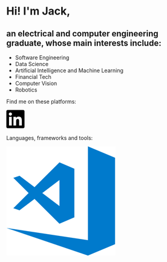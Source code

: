 # Hi!  I'm Jack,

## an electrical and computer engineering graduate, whose main interests include:

* Software Engineering
* Data Science
* Artificial Intelligence and Machine Learning
* Financial Tech
* Computer Vision 
* Robotics

Find me on these platforms:

<a href="https://www.linkedin.com/in/jack-teversham-b00634137/" rel="some text" width="1px" height="1px">![Foo](icon/linkedIN.svg)</a>


Languages, frameworks and tools:

<a href="https://www.linkedin.com/in/jack-teversham-b00634137/" rel="some text" width="1px" height="1px" >![Foo](icon/vscode.png)</a>
